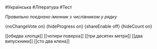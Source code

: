 #Українська #Література #Тест

*Правильно поєднано іменник з числівником у рядку*

{noChangeVote on}
{hideProgress on}
{shareEnable off}
{hideCount on}

[[обидва хлопця]]
[[чотири поверха]]
[[три десятих метри]]
[[два випускники]]
[[сто два клена]]
